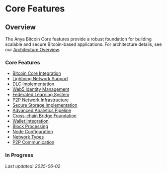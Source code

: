 # Core Features

## Overview

The Anya Bitcoin Core features provide a robust foundation for building scalable and secure Bitcoin-based applications. For architecture details, see our [Architecture Overview](../layer2/OVERVIEW.md).

### Core Features

- [Bitcoin Core Integration](bitcoin-core-integration.md)
- [Lightning Network Support](lightning-network-support.md)
- [DLC Implementation](../smart-contracts/dlc-implementation.md)
- [Web5 Identity Management](web5-identity-management.md)
- [Federated Learning System](federated-learning-system.md)
- [P2P Network Infrastructure](p2p-network-infrastructure.md)
- [Secure Storage Implementation](secure-storage-implementation.md)
- [Advanced Analytics Pipeline](advanced-analytics-pipeline.md)
- [Cross-chain Bridge Foundation](cross-chain-bridge-foundation.md)
- [Wallet Integration](wallet-integration.md)
- [Block Processing](block-processing.md)
- [Node Configuration](../network/node-configuration.md)
- [Network Types](../network/network-types.md)
- [P2P Communication](../network/p2p-communication.md)

### In Progress

*Last updated: 2025-06-02*
